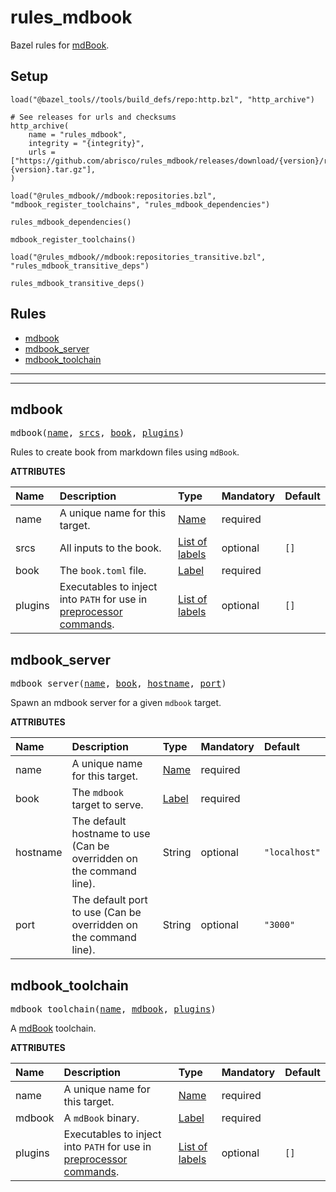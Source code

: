 <!-- Generated with Stardoc: http://skydoc.bazel.build -->

# rules_mdbook

Bazel rules for [mdBook](https://github.com/rust-lang/mdBook).

## Setup

```starlark
load("@bazel_tools//tools/build_defs/repo:http.bzl", "http_archive")

# See releases for urls and checksums
http_archive(
    name = "rules_mdbook",
    integrity = "{integrity}",
    urls = ["https://github.com/abrisco/rules_mdbook/releases/download/{version}/rules_mdbook-{version}.tar.gz"],
)

load("@rules_mdbook//mdbook:repositories.bzl", "mdbook_register_toolchains", "rules_mdbook_dependencies")

rules_mdbook_dependencies()

mdbook_register_toolchains()

load("@rules_mdbook//mdbook:repositories_transitive.bzl", "rules_mdbook_transitive_deps")

rules_mdbook_transitive_deps()
```

## Rules

- [mdbook](#mdbook)
- [mdbook_server](#mdbook_server)
- [mdbook_toolchain](#mdbook_toolchain)

---
---

<a id="mdbook"></a>

## mdbook

<pre>
mdbook(<a href="#mdbook-name">name</a>, <a href="#mdbook-srcs">srcs</a>, <a href="#mdbook-book">book</a>, <a href="#mdbook-plugins">plugins</a>)
</pre>

Rules to create book from markdown files using `mdBook`.

**ATTRIBUTES**


| Name  | Description | Type | Mandatory | Default |
| :------------- | :------------- | :------------- | :------------- | :------------- |
| <a id="mdbook-name"></a>name |  A unique name for this target.   | <a href="https://bazel.build/concepts/labels#target-names">Name</a> | required |  |
| <a id="mdbook-srcs"></a>srcs |  All inputs to the book.   | <a href="https://bazel.build/concepts/labels">List of labels</a> | optional |  `[]`  |
| <a id="mdbook-book"></a>book |  The `book.toml` file.   | <a href="https://bazel.build/concepts/labels">Label</a> | required |  |
| <a id="mdbook-plugins"></a>plugins |  Executables to inject into `PATH` for use in [preprocessor commands](https://rust-lang.github.io/mdBook/format/configuration/preprocessors.html#provide-your-own-command).   | <a href="https://bazel.build/concepts/labels">List of labels</a> | optional |  `[]`  |


<a id="mdbook_server"></a>

## mdbook_server

<pre>
mdbook_server(<a href="#mdbook_server-name">name</a>, <a href="#mdbook_server-book">book</a>, <a href="#mdbook_server-hostname">hostname</a>, <a href="#mdbook_server-port">port</a>)
</pre>

Spawn an mdbook server for a given `mdbook` target.

**ATTRIBUTES**


| Name  | Description | Type | Mandatory | Default |
| :------------- | :------------- | :------------- | :------------- | :------------- |
| <a id="mdbook_server-name"></a>name |  A unique name for this target.   | <a href="https://bazel.build/concepts/labels#target-names">Name</a> | required |  |
| <a id="mdbook_server-book"></a>book |  The `mdbook` target to serve.   | <a href="https://bazel.build/concepts/labels">Label</a> | required |  |
| <a id="mdbook_server-hostname"></a>hostname |  The default hostname to use (Can be overridden on the command line).   | String | optional |  `"localhost"`  |
| <a id="mdbook_server-port"></a>port |  The default port to use (Can be overridden on the command line).   | String | optional |  `"3000"`  |


<a id="mdbook_toolchain"></a>

## mdbook_toolchain

<pre>
mdbook_toolchain(<a href="#mdbook_toolchain-name">name</a>, <a href="#mdbook_toolchain-mdbook">mdbook</a>, <a href="#mdbook_toolchain-plugins">plugins</a>)
</pre>

A [mdBook](https://rust-lang.github.io/mdBook/) toolchain.

**ATTRIBUTES**


| Name  | Description | Type | Mandatory | Default |
| :------------- | :------------- | :------------- | :------------- | :------------- |
| <a id="mdbook_toolchain-name"></a>name |  A unique name for this target.   | <a href="https://bazel.build/concepts/labels#target-names">Name</a> | required |  |
| <a id="mdbook_toolchain-mdbook"></a>mdbook |  A `mdBook` binary.   | <a href="https://bazel.build/concepts/labels">Label</a> | required |  |
| <a id="mdbook_toolchain-plugins"></a>plugins |  Executables to inject into `PATH` for use in [preprocessor commands](https://rust-lang.github.io/mdBook/format/configuration/preprocessors.html#provide-your-own-command).   | <a href="https://bazel.build/concepts/labels">List of labels</a> | optional |  `[]`  |


